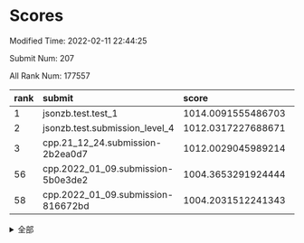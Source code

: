# Scores

Modified Time: 2022-02-11 22:44:25

Submit Num: 207

All Rank Num: 177557

| rank |               submit               |       score        |       sigma        | pk_num |
| :--- | :--------------------------------- | :----------------- | :----------------- | :----- |
| 1    | jsonzb.test.test_1                 | 1014.0091555486703 | 0.8451182438155569 | 3427   |
| 2    | jsonzb.test.submission_level_4     | 1012.0317227688671 | 0.7724589461836878 | 3435   |
| 3    | cpp.21_12_24.submission-2b2ea0d7   | 1012.0029045989214 | 0.7834553223559492 | 3429   |
| 56   | cpp.2022_01_09.submission-5b0e3de2 | 1004.3653291924444 | 0.7172413729997326 | 3434   |
| 58   | cpp.2022_01_09.submission-816672bd | 1004.2031512241343 | 0.7090806083213618 | 3430   |


<details>
<summary>全部</summary>

| rank |                 submit                 |       score        |       sigma        | pk_num |
| :--- | :------------------------------------- | :----------------- | :----------------- | :----- |
| 1    | jsonzb.test.test_1                     | 1014.0091555486703 | 0.8451182438155569 | 3427   |
| 2    | jsonzb.test.submission_level_4         | 1012.0317227688671 | 0.7724589461836878 | 3435   |
| 3    | cpp.21_12_24.submission-2b2ea0d7       | 1012.0029045989214 | 0.7834553223559492 | 3429   |
| 4    | gobigger.level_3.submission_level_3_36 | 1011.9546294656911 | 0.8085523458579914 | 3430   |
| 5    | gobigger.level_3.submission_level_3_16 | 1011.4757342798217 | 0.7848145856605453 | 3433   |
| 6    | gobigger.level_3.submission_level_3_13 | 1011.470457430962  | 0.785722369817313  | 3433   |
| 7    | gobigger.level_3.submission_level_3_38 | 1011.3737231640808 | 0.7739173290758687 | 3432   |
| 8    | gobigger.level_3.submission_level_3_21 | 1011.2421041353555 | 0.774700636764459  | 3430   |
| 9    | gobigger.level_3.submission_level_3_28 | 1011.1727312563813 | 0.7873149573618561 | 3431   |
| 10   | gobigger.level_3.submission_level_3_42 | 1011.0892121963154 | 0.7836320048797224 | 3431   |
| 11   | gobigger.level_3.submission_level_3_48 | 1010.9977555990685 | 0.7472856727427206 | 3431   |
| 12   | gobigger.level_3.submission_level_3_40 | 1010.9897400686356 | 0.7563149216984477 | 3431   |
| 13   | gobigger.level_3.submission_level_3_9  | 1010.9597707549206 | 0.7702880108592363 | 3428   |
| 14   | gobigger.level_3.submission_level_3_10 | 1010.8296769596948 | 0.7670113760171955 | 3431   |
| 15   | gobigger.level_3.submission_level_3_15 | 1010.7952049240548 | 0.7674629415183715 | 3431   |
| 16   | gobigger.level_3.submission_level_3_46 | 1010.776993891947  | 0.7504925491689117 | 3422   |
| 17   | gobigger.level_3.submission_level_3_44 | 1010.7709430680949 | 0.7780458930783704 | 3434   |
| 18   | gobigger.level_3.submission_level_3_5  | 1010.6455325836082 | 0.7796140581965453 | 3434   |
| 19   | gobigger.level_3.submission_level_3_27 | 1010.568274398681  | 0.7629353576740115 | 3430   |
| 20   | gobigger.level_3.submission_level_3_30 | 1010.5551642108011 | 0.7695153975664618 | 3435   |
| 21   | gobigger.level_3.submission_level_3_8  | 1010.4898298845752 | 0.77847101896801   | 3429   |
| 22   | gobigger.level_3.submission_level_3_23 | 1010.4894669947454 | 0.7988008775009066 | 3430   |
| 23   | gobigger.level_3.submission_level_3_41 | 1010.4171228462935 | 0.7603688572600672 | 3430   |
| 24   | gobigger.level_3.submission_level_3_29 | 1010.3913408116672 | 0.772737384692125  | 3432   |
| 25   | gobigger.level_3.submission_level_3_20 | 1010.3242825316821 | 0.7755003055031333 | 3431   |
| 26   | gobigger.level_3.submission_level_3_39 | 1010.1930447261582 | 0.7718362600005828 | 3430   |
| 27   | gobigger.level_3.submission_level_3_31 | 1010.1383029902953 | 0.7674942700524927 | 3428   |
| 28   | gobigger.level_3.submission_level_3_25 | 1010.0858642299079 | 0.7684041329916346 | 3426   |
| 29   | gobigger.level_3.submission_level_3_11 | 1010.0820160636656 | 0.7563385330708959 | 3426   |
| 30   | gobigger.level_3.submission_level_3_0  | 1010.0599131580063 | 0.7609193662967674 | 3428   |
| 31   | gobigger.level_3.submission_level_3_35 | 1010.0018681058733 | 0.7605203469765599 | 3432   |
| 32   | gobigger.level_3.submission_level_3_3  | 1009.9808492610921 | 0.7355061101638277 | 3428   |
| 33   | gobigger.level_3.submission_level_3_24 | 1009.9428279158107 | 0.7333757749335998 | 3430   |
| 34   | gobigger.level_3.submission_level_3_32 | 1009.8273603023083 | 0.7637267022817588 | 3433   |
| 35   | gobigger.level_3.submission_level_3_6  | 1009.8220615770268 | 0.7496309604982052 | 3432   |
| 36   | gobigger.level_3.submission_level_3_19 | 1009.8001670389351 | 0.7743989036052508 | 3428   |
| 37   | gobigger.level_3.submission_level_3_33 | 1009.6900939693351 | 0.7593442269454772 | 3429   |
| 38   | gobigger.level_3.submission_level_3_4  | 1009.676230682522  | 0.7463526193607287 | 3428   |
| 39   | gobigger.level_3.submission_level_3_26 | 1009.6261525437067 | 0.7506685537584131 | 3429   |
| 40   | gobigger.level_3.submission_level_3_43 | 1009.6041878561009 | 0.7546128790234994 | 3431   |
| 41   | gobigger.level_3.submission_level_3_14 | 1009.55214470721   | 0.7866622171976891 | 3428   |
| 42   | gobigger.level_3.submission_level_3_47 | 1009.4957360924318 | 0.7517512159667288 | 3429   |
| 43   | gobigger.level_3.submission_level_3_1  | 1009.4463026669603 | 0.748038487165632  | 3432   |
| 44   | gobigger.level_3.submission_level_3_18 | 1009.4272334424238 | 0.7462358357527831 | 3428   |
| 45   | gobigger.level_3.submission_level_3_2  | 1009.246439891369  | 0.7559881094035033 | 3429   |
| 46   | gobigger.level_3.submission_level_3_12 | 1008.9297724326333 | 0.7556086864664124 | 3429   |
| 47   | gobigger.level_3.submission_level_3_22 | 1008.7762367372708 | 0.7471864515591777 | 3430   |
| 48   | gobigger.level_3.submission_level_3_34 | 1008.607855986267  | 0.76818083140149   | 3433   |
| 49   | gobigger.level_3.submission_level_3_17 | 1008.4347242575008 | 0.7336729808129294 | 3433   |
| 50   | gobigger.level_3.submission_level_3_45 | 1008.3978071007422 | 0.7483491976108064 | 3434   |
| 51   | gobigger.level_3.submission_level_3_7  | 1008.1859268371868 | 0.7380362849190094 | 3429   |
| 52   | gobigger.level_3.submission_level_3_37 | 1008.1608728138821 | 0.7313727901101654 | 3426   |
| 53   | gobigger.level_3.submission_level_3_49 | 1008.0805164133628 | 0.7365457363768475 | 3430   |
| 54   | gobigger.level_1.submission_level_1_6  | 1004.9667483269517 | 0.7310553930992361 | 3435   |
| 55   | gobigger.level_1.submission_level_1_34 | 1004.5521520348001 | 0.72214871054108   | 3430   |
| 56   | cpp.2022_01_09.submission-5b0e3de2     | 1004.3653291924444 | 0.7172413729997326 | 3434   |
| 57   | gobigger.level_1.submission_level_1_4  | 1004.269858514561  | 0.7240388543017329 | 3433   |
| 58   | cpp.2022_01_09.submission-816672bd     | 1004.2031512241343 | 0.7090806083213618 | 3430   |
| 59   | gobigger.level_1.submission_level_1_39 | 1004.1962661378194 | 0.7210533240127166 | 3434   |
| 60   | gobigger.level_1.submission_level_1_15 | 1004.1523835741878 | 0.7217131983453836 | 3430   |
| 61   | gobigger.level_1.submission_level_1_18 | 1004.1331866539937 | 0.7156875617381582 | 3434   |
| 62   | gobigger.level_1.submission_level_1_36 | 1004.1252056384895 | 0.720996333246023  | 3431   |
| 63   | gobigger.level_1.submission_level_1_46 | 1004.083753303081  | 0.7171202415427558 | 3433   |
| 64   | gobigger.level_1.submission_level_1_26 | 1004.07390637609   | 0.7226931556424199 | 3434   |
| 65   | gobigger.level_1.submission_level_1_45 | 1004.0658519323986 | 0.7252000205178294 | 3428   |
| 66   | gobigger.level_1.submission_level_1_23 | 1004.020946800249  | 0.7199379697298559 | 3430   |
| 67   | gobigger.level_1.submission_level_1_47 | 1003.9560437528717 | 0.7175483120172113 | 3430   |
| 68   | gobigger.level_1.submission_level_1_30 | 1003.9197442639263 | 0.7053252061336747 | 3432   |
| 69   | gobigger.level_1.submission_level_1_41 | 1003.8968426516599 | 0.7237002967366027 | 3431   |
| 70   | gobigger.level_1.submission_level_1_44 | 1003.8860581133995 | 0.7220923690907296 | 3428   |
| 71   | gobigger.level_1.submission_level_1_5  | 1003.7008288670933 | 0.7246202255866878 | 3433   |
| 72   | gobigger.level_1.submission_level_1_16 | 1003.6179415912533 | 0.7219624447990075 | 3435   |
| 73   | gobigger.level_1.submission_level_1_31 | 1003.5978023075899 | 0.7118495809206625 | 3435   |
| 74   | gobigger.level_1.submission_level_1_29 | 1003.5816511718123 | 0.7123324078668215 | 3433   |
| 75   | gobigger.level_1.submission_level_1_20 | 1003.4454871714325 | 0.7119418462853387 | 3432   |
| 76   | gobigger.level_1.submission_level_1_35 | 1003.4448616185298 | 0.71170403055708   | 3428   |
| 77   | gobigger.level_1.submission_level_1_21 | 1003.4389065137943 | 0.7056967599495303 | 3428   |
| 78   | gobigger.level_1.submission_level_1_48 | 1003.4020344504979 | 0.7303551037720292 | 3439   |
| 79   | gobigger.level_1.submission_level_1_19 | 1003.3689498361259 | 0.7135885248388565 | 3431   |
| 80   | gobigger.level_1.submission_level_1_24 | 1003.2967928206722 | 0.7170778326969585 | 3427   |
| 81   | gobigger.level_1.submission_level_1_10 | 1003.2891976197033 | 0.7158265448145835 | 3431   |
| 82   | gobigger.level_1.submission_level_1_40 | 1003.2879210449723 | 0.7186950900663212 | 3434   |
| 83   | gobigger.level_1.submission_level_1_49 | 1003.2571030501232 | 0.7198149060713785 | 3431   |
| 84   | gobigger.level_1.submission_level_1_32 | 1003.2248649994281 | 0.7140341266856984 | 3431   |
| 85   | gobigger.level_1.submission_level_1_33 | 1003.2187666950249 | 0.7170067858739319 | 3435   |
| 86   | gobigger.level_1.submission_level_1_2  | 1003.2043180278698 | 0.7212144186028836 | 3436   |
| 87   | gobigger.level_1.submission_level_1_3  | 1003.188227972564  | 0.7142074134604829 | 3427   |
| 88   | gobigger.level_1.submission_level_1_22 | 1003.1340859436302 | 0.7136104957324563 | 3429   |
| 89   | gobigger.level_1.submission_level_1_43 | 1003.0467135879439 | 0.7225937265070869 | 3429   |
| 90   | gobigger.level_1.submission_level_1_38 | 1003.0273717926254 | 0.7132476126292162 | 3429   |
| 91   | gobigger.level_1.submission_level_1_9  | 1002.9859324204647 | 0.7262799644014241 | 3432   |
| 92   | gobigger.level_1.submission_level_1_13 | 1002.966564246283  | 0.7249008653148664 | 3432   |
| 93   | gobigger.level_1.submission_level_1_37 | 1002.9389588295705 | 0.7108427161487361 | 3424   |
| 94   | gobigger.level_1.submission_level_1_8  | 1002.9262035643484 | 0.7233944962051073 | 3433   |
| 95   | gobigger.level_1.submission_level_1_0  | 1002.7627130531145 | 0.7144776519876184 | 3434   |
| 96   | gobigger.level_1.submission_level_1_25 | 1002.709354516979  | 0.7198142997595446 | 3429   |
| 97   | gobigger.level_1.submission_level_1_27 | 1002.4450182221678 | 0.7099936685216589 | 3430   |
| 98   | gobigger.level_1.submission_level_1_14 | 1002.4281743366034 | 0.7122505446142631 | 3428   |
| 99   | gobigger.level_1.submission_level_1_1  | 1002.2695402398531 | 0.708687055397922  | 3432   |
| 100  | gobigger.level_1.submission_level_1_7  | 1002.1944696734809 | 0.71234970752052   | 3434   |
| 101  | gobigger.level_1.submission_level_1_17 | 1002.0349883290655 | 0.7231247933973939 | 3435   |
| 102  | gobigger.level_1.submission_level_1_12 | 1002.0262390557681 | 0.7133372188095514 | 3433   |
| 103  | gobigger.level_1.submission_level_1_42 | 1001.9288327499688 | 0.7000215433773104 | 3429   |
| 104  | gobigger.level_1.submission_level_1_28 | 1001.8906474546453 | 0.7046761844730729 | 3428   |
| 105  | gobigger.level_1.submission_level_1_11 | 1001.7994602782693 | 0.7231917574463033 | 3431   |
| 106  | gobigger.random.submission_random_7    | 997.1994376963964  | 0.7181127569692314 | 3436   |
| 107  | gobigger.random.submission_random_4    | 997.1470109257082  | 0.7242554698718717 | 3430   |
| 108  | gobigger.random.submission_random_8    | 996.9638105536413  | 0.7193975485713584 | 3425   |
| 109  | gobigger.random.submission_random_48   | 996.8901616453205  | 0.711429385174531  | 3431   |
| 110  | gobigger.random.submission_random_2    | 996.7811475665085  | 0.7182917773556252 | 3435   |
| 111  | gobigger.random.submission_random_24   | 996.6923128848567  | 0.7028820003724621 | 3431   |
| 112  | gobigger.random.submission_random_34   | 996.5540605300217  | 0.7276637110457918 | 3434   |
| 113  | gobigger.random.submission_random_11   | 996.5098565483787  | 0.7142158450323012 | 3429   |
| 114  | gobigger.random.submission_random_16   | 996.5079795534684  | 0.7081152640534676 | 3430   |
| 115  | gobigger.random.submission_random_27   | 996.464987959907   | 0.7151994467003757 | 3428   |
| 116  | gobigger.random.submission_random_13   | 996.3933110776156  | 0.7175808255085503 | 3428   |
| 117  | gobigger.random.submission_random_35   | 996.3701567244354  | 0.7177790199903914 | 3433   |
| 118  | gobigger.random.submission_random_29   | 996.3657174117989  | 0.7189888919530458 | 3431   |
| 119  | gobigger.random.submission_random_49   | 996.3509989226733  | 0.7129261975147855 | 3429   |
| 120  | gobigger.random.submission_random_26   | 996.3157317140904  | 0.7047467454803867 | 3432   |
| 121  | gobigger.random.submission_random_39   | 996.3048960228513  | 0.7014745294760194 | 3431   |
| 122  | gobigger.random.submission_random_6    | 996.1904664901791  | 0.7160490741771633 | 3429   |
| 123  | gobigger.random.submission_random_18   | 996.184346540001   | 0.7034847673139754 | 3435   |
| 124  | gobigger.random.submission_random_45   | 996.1587322327066  | 0.713590473668137  | 3435   |
| 125  | gobigger.random.submission_random_5    | 996.0650420708412  | 0.7071555337189808 | 3428   |
| 126  | gobigger.random.submission_random_32   | 996.0300642049182  | 0.7080846385522429 | 3431   |
| 127  | gobigger.random.submission_random_23   | 996.0170904106731  | 0.7142253517211398 | 3429   |
| 128  | gobigger.random.submission_random_31   | 996.0116979208598  | 0.7114648624413678 | 3435   |
| 129  | gobigger.random.submission_random_14   | 995.9779628248076  | 0.705828015367267  | 3425   |
| 130  | gobigger.random.submission_random_30   | 995.9055789499273  | 0.7099087070074904 | 3427   |
| 131  | gobigger.random.submission_random_3    | 995.8928519354033  | 0.7027655819141652 | 3434   |
| 132  | gobigger.random.submission_random_41   | 995.8826115356208  | 0.7335601912562011 | 3434   |
| 133  | gobigger.random.submission_random_15   | 995.8766094854286  | 0.7136736213918559 | 3429   |
| 134  | gobigger.random.submission_random_38   | 995.859291552871   | 0.7029668072248605 | 3431   |
| 135  | gobigger.random.submission_random_40   | 995.8271244304608  | 0.7114181579892863 | 3436   |
| 136  | gobigger.random.submission_random_0    | 995.8059621179502  | 0.7209243287551793 | 3429   |
| 137  | gobigger.random.submission_random_37   | 995.7911973152292  | 0.7154597384887733 | 3435   |
| 138  | gobigger.random.submission_random_25   | 995.7827756235738  | 0.7057069935334226 | 3437   |
| 139  | gobigger.random.submission_random_17   | 995.6657518632079  | 0.7125602540502542 | 3429   |
| 140  | gobigger.random.submission_random_47   | 995.5606645342323  | 0.7119104869323899 | 3432   |
| 141  | gobigger.random.submission_random_19   | 995.4369097148233  | 0.7059343821250194 | 3433   |
| 142  | gobigger.random.submission_random_43   | 995.4317007229234  | 0.7095436804072164 | 3433   |
| 143  | gobigger.random.submission_random_28   | 995.409430640659   | 0.7118403695623237 | 3427   |
| 144  | gobigger.random.submission_random_10   | 995.3981554919936  | 0.7274577169181932 | 3432   |
| 145  | gobigger.random.submission_random_12   | 995.3643532076778  | 0.7191883978429242 | 3428   |
| 146  | gobigger.random.submission_random_21   | 995.322589129608   | 0.707164036959637  | 3424   |
| 147  | gobigger.random.submission_random_20   | 995.3041170058807  | 0.7019374528608283 | 3433   |
| 148  | gobigger.random.submission_random_42   | 995.2986235078084  | 0.7320067438997192 | 3433   |
| 149  | gobigger.random.submission_random_36   | 995.2599014256848  | 0.7059047866467708 | 3427   |
| 150  | gobigger.random.submission_random_22   | 995.1044281033309  | 0.7153952185467153 | 3431   |
| 151  | gobigger.random.submission_random_46   | 995.0812522992703  | 0.7198820303879925 | 3428   |
| 152  | gobigger.random.submission_random_33   | 995.0744989326295  | 0.7045628233934407 | 3432   |
| 153  | gobigger.random.submission_random_1    | 994.9486193136715  | 0.7141667352849627 | 3434   |
| 154  | gobigger.random.submission_random_9    | 994.7624464538007  | 0.7098284216526577 | 3432   |
| 155  | gobigger.random.submission_random_44   | 994.7221174576808  | 0.7109684290875002 | 3434   |
| 156  | gobigger.level_2.submission_level_2_18 | 994.0816720435255  | 0.7394365722611776 | 3436   |
| 157  | gobigger.level_2.submission_level_2_10 | 993.9097138410237  | 0.739116213786755  | 3433   |
| 158  | gobigger.level_2.submission_level_2_13 | 993.4464777546197  | 0.7290135237645132 | 3434   |
| 159  | gobigger.level_2.submission_level_2_45 | 993.4261080801155  | 0.7297459025554054 | 3436   |
| 160  | gobigger.level_2.submission_level_2_38 | 993.3247332675747  | 0.7327555194250952 | 3428   |
| 161  | gobigger.level_2.submission_level_2_27 | 993.3140132993664  | 0.7351936313514303 | 3433   |
| 162  | gobigger.level_2.submission_level_2_24 | 993.0277083309576  | 0.7307034957875972 | 3432   |
| 163  | gobigger.level_2.submission_level_2_14 | 993.0264658448709  | 0.7459644573046572 | 3436   |
| 164  | gobigger.level_2.submission_level_2_21 | 992.7623687229145  | 0.7215328507752126 | 3426   |
| 165  | gobigger.level_2.submission_level_2_36 | 992.5192902486573  | 0.7376851104911062 | 3427   |
| 166  | gobigger.level_2.submission_level_2_41 | 992.4942330280186  | 0.7438607596585242 | 3433   |
| 167  | gobigger.level_2.submission_level_2_8  | 992.4404421143527  | 0.7467348915455561 | 3431   |
| 168  | gobigger.level_2.submission_level_2_34 | 992.3931116367876  | 0.7305244773231706 | 3430   |
| 169  | gobigger.level_2.submission_level_2_44 | 992.3652906442285  | 0.7293956315932765 | 3433   |
| 170  | gobigger.level_2.submission_level_2_31 | 992.3247293702863  | 0.7585941746746037 | 3431   |
| 171  | gobigger.level_2.submission_level_2_46 | 992.2927652140912  | 0.7264087579284119 | 3431   |
| 172  | gobigger.level_2.submission_level_2_35 | 992.2917267606538  | 0.7382804150750092 | 3431   |
| 173  | gobigger.level_2.submission_level_2_4  | 992.2092990817844  | 0.7606353305665801 | 3431   |
| 174  | gobigger.level_2.submission_level_2_37 | 992.19729563616    | 0.7471771159239132 | 3435   |
| 175  | gobigger.level_2.submission_level_2_22 | 992.1952784639853  | 0.7424731868153924 | 3431   |
| 176  | gobigger.level_2.submission_level_2_5  | 992.1679984046434  | 0.7428566267934752 | 3430   |
| 177  | gobigger.level_2.submission_level_2_30 | 992.0449610554475  | 0.7471780458054409 | 3430   |
| 178  | gobigger.level_2.submission_level_2_6  | 991.9857695006589  | 0.7422073653702458 | 3431   |
| 179  | gobigger.level_2.submission_level_2_17 | 991.948181125574   | 0.7476588741651152 | 3432   |
| 180  | gobigger.level_2.submission_level_2_1  | 991.9283897025703  | 0.753993564907394  | 3433   |
| 181  | gobigger.level_2.submission_level_2_39 | 991.8851000405942  | 0.7550078178713543 | 3428   |
| 182  | gobigger.level_2.submission_level_2_15 | 991.8384467058565  | 0.7469995235721751 | 3433   |
| 183  | gobigger.level_2.submission_level_2_20 | 991.7427320871028  | 0.7400559119874299 | 3433   |
| 184  | gobigger.level_2.submission_level_2_49 | 991.5550014304551  | 0.765748856992243  | 3435   |
| 185  | gobigger.level_2.submission_level_2_7  | 991.5547825233891  | 0.7503011277240369 | 3438   |
| 186  | gobigger.level_2.submission_level_2_40 | 991.5342039728627  | 0.7529616458600997 | 3428   |
| 187  | gobigger.level_2.submission_level_2_28 | 991.52221120748    | 0.7505109176185005 | 3431   |
| 188  | gobigger.level_2.submission_level_2_33 | 991.5023250659576  | 0.7573813922762606 | 3429   |
| 189  | gobigger.level_2.submission_level_2_23 | 991.4984981199854  | 0.7526083897256394 | 3432   |
| 190  | gobigger.level_2.submission_level_2_32 | 991.466382359429   | 0.7470477238021471 | 3434   |
| 191  | gobigger.level_2.submission_level_2_25 | 991.3920331466661  | 0.7486500822671569 | 3434   |
| 192  | gobigger.level_2.submission_level_2_16 | 991.3384177565487  | 0.7571481925924652 | 3432   |
| 193  | gobigger.level_2.submission_level_2_48 | 991.3236181917881  | 0.7463457397401034 | 3429   |
| 194  | gobigger.level_2.submission_level_2_12 | 991.3179521198358  | 0.752285925634733  | 3427   |
| 195  | gobigger.level_2.submission_level_2_42 | 991.3085254968894  | 0.7683530918494651 | 3436   |
| 196  | gobigger.level_2.submission_level_2_43 | 991.2462640711153  | 0.747095180120216  | 3432   |
| 197  | gobigger.level_2.submission_level_2_19 | 991.1942531156553  | 0.7704134419615362 | 3437   |
| 198  | gobigger.level_2.submission_level_2_29 | 991.1455247806024  | 0.7350522186913523 | 3428   |
| 199  | gobigger.level_2.submission_level_2_2  | 991.1143347585509  | 0.7588834873768606 | 3428   |
| 200  | gobigger.level_2.submission_level_2_11 | 991.1014537562954  | 0.7618426781345082 | 3429   |
| 201  | gobigger.level_2.submission_level_2_47 | 991.0596118623777  | 0.7540750762843395 | 3431   |
| 202  | gobigger.level_2.submission_level_2_9  | 991.0532616539268  | 0.7408610136877397 | 3434   |
| 203  | gobigger.level_2.submission_level_2_26 | 990.6364521116534  | 0.7634579815737348 | 3430   |
| 204  | gobigger.level_2.submission_level_2_0  | 990.34929078684    | 0.7657741274849086 | 3429   |
| 205  | gobigger.level_2.submission_level_2_3  | 989.8907370999086  | 0.7662124444799195 | 3428   |
| 206  | gobigger.none.submission_none_0        | 977.0214193181358  | 1.3427675812689404 | 3435   |
| 207  | gobigger.none.submission_none_1        | 976.8745874407468  | 1.3356107657535838 | 3431   |

</details>